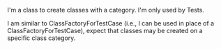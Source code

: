 I'm a class to create classes with a category. I'm only used by Tests.I am similar to ClassFactoryForTestCase (i.e., I can be used in place of a ClassFactoryForTestCase), expect that classes may be created on a specific class category.